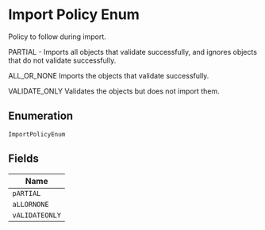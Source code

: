 
# Import Policy Enum

Policy to follow during import.

PARTIAL - Imports all objects that validate successfully, and ignores objects that do not validate successfully.

ALL_OR_NONE Imports the objects that validate successfully.

VALIDATE_ONLY Validates the objects but does not import them.

## Enumeration

`ImportPolicyEnum`

## Fields

| Name |
|  --- |
| `pARTIAL` |
| `aLLORNONE` |
| `vALIDATEONLY` |


